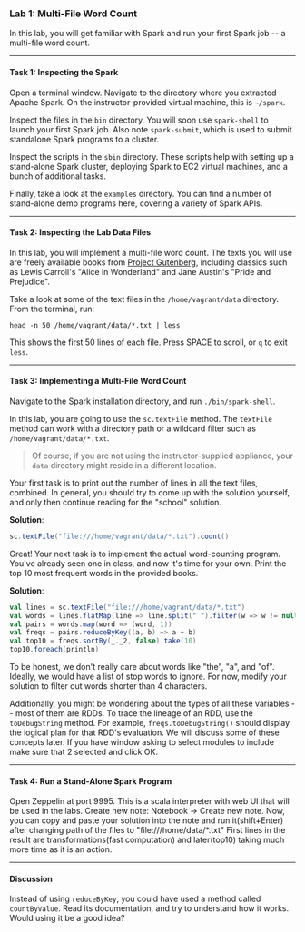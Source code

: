 ### Lab 1: Multi-File Word Count

In this lab, you will get familiar with Spark and run your first Spark job -- a multi-file word count.

___

#### Task 1: Inspecting the Spark

Open a terminal window. Navigate to the directory where you extracted Apache Spark. On the instructor-provided virtual machine, this is `~/spark`.

Inspect the files in the `bin` directory. You will soon use `spark-shell` to launch your first Spark job. Also note `spark-submit`, which is used to submit standalone Spark programs to a cluster.

Inspect the scripts in the `sbin` directory. These scripts help with setting up a stand-alone Spark cluster, deploying Spark to EC2 virtual machines, and a bunch of additional tasks.

Finally, take a look at the `examples` directory. You can find a number of stand-alone demo programs here, covering a variety of Spark APIs.

___

#### Task 2: Inspecting the Lab Data Files

In this lab, you will implement a multi-file word count. The texts you will use are freely available books from [Project Gutenberg](http://www.gutenberg.org), including classics such as Lewis Carroll's "Alice in Wonderland" and Jane Austin's "Pride and Prejudice".

Take a look at some of the text files in the `/home/vagrant/data` directory. From the terminal, run:

```
head -n 50 /home/vagrant/data/*.txt | less
```

This shows the first 50 lines of each file. Press SPACE to scroll, or `q` to exit `less`.

___

#### Task 3: Implementing a Multi-File Word Count

Navigate to the Spark installation directory, and run `./bin/spark-shell`. 

In this lab, you are going to use the `sc.textFile` method. 
The `textFile` method can work with a directory path or a wildcard filter such as `/home/vagrant/data/*.txt`.

> Of course, if you are not using the instructor-supplied appliance, your `data` directory might reside in a different location.

Your first task is to print out the number of lines in all the text files, combined. In general, you should try to come up with the solution yourself, and only then continue reading for the "school" solution.

**Solution**:

```scala
sc.textFile("file:///home/vagrant/data/*.txt").count()
```

Great! Your next task is to implement the actual word-counting program. You've already seen one in class, and now it's time for your own. Print the top 10 most frequent words in the provided books.

**Solution**:

```scala
val lines = sc.textFile("file:///home/vagrant/data/*.txt")
val words = lines.flatMap(line => line.split(" ").filter(w => w != null && !w.isEmpty))
val pairs = words.map(word => (word, 1))
val freqs = pairs.reduceByKey((a, b) => a + b)
val top10 = freqs.sortBy(_._2, false).take(10)
top10.foreach(println)
```

To be honest, we don't really care about words like "the", "a", and "of". Ideally, we would have a list of stop words to ignore. For now, modify your solution to filter out words shorter than 4 characters.

Additionally, you might be wondering about the types of all these variables -- most of them are RDDs. To trace the lineage of an RDD, use the `toDebugString` method. For example, `freqs.toDebugString()` should display the logical plan for that RDD's evaluation. We will discuss some of these concepts later. If you have window asking to select modules to include make sure that 2 selected and click OK.

___

#### Task 4: Run a Stand-Alone Spark Program

Open Zeppelin at port 9995. This is a scala interpreter with web UI that will be used in the labs.
Create new note: Notebook -> Create new note.
Now, you can copy and paste your solution into the note and run it(shift+Enter) after changing path of the files to "file:///home/data/*.txt"
First lines in the result are transformations(fast computation) and later(top10) taking much more time as it is an action.
___

#### Discussion

Instead of using `reduceByKey`, you could have used a method called `countByValue`. Read its documentation, and try to understand how it works. Would using it be a good idea?
